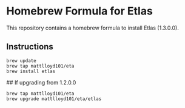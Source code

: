 # Homebrew Formula for Etlas

This repository contains a homebrew formula to install Etlas (1.3.0.0).

## Instructions

```
brew update
brew tap mattlloyd101/eta
brew install etlas
``` 

## If upgrading from 1.2.0.0

```
brew tap mattlloyd101/eta
brew upgrade mattlloyd101/eta/etlas
```
